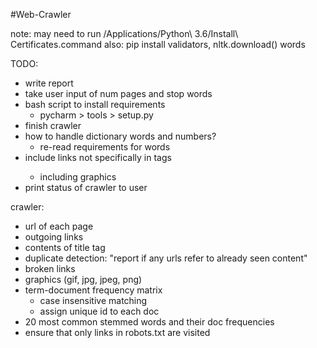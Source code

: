 #Web-Crawler

note: may need to run /Applications/Python\ 3.6/Install\ Certificates.command
	also: pip install validators, nltk.download() words

TODO:
- write report
- take user input of num pages and stop words
- bash script to install requirements
	- pycharm > tools > setup.py
- finish crawler
- how to handle dictionary words and numbers?
	- re-read requirements for words
- include links not specifically in <a> tags
	- including graphics
- print status of crawler to user

crawler:
- url of each page
- outgoing links
- contents of title tag
- duplicate detection: "report if any urls refer to already seen content"
- broken links
- graphics (gif, jpg, jpeg, png)
- term-document frequency matrix
	- case insensitive matching
	- assign unique id to each doc
- 20 most common stemmed words and their doc frequencies
- ensure that only links in robots.txt are visited


